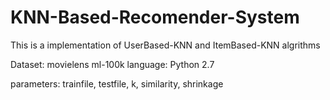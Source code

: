 # KNN-Based-Recomender-System
This is a implementation of UserBased-KNN and ItemBased-KNN algrithms

Dataset: movielens ml-100k
language: Python 2.7

parameters: trainfile, testfile, k, similarity, shrinkage
